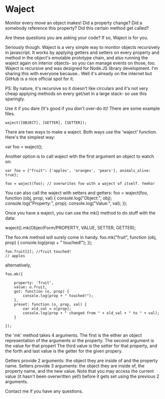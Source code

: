 Waject
======

Monitor every move an object makes! Did a property change? Did a somebody reference this property? Did this certain method get called?

Are these questions you are asking your code? If so, Waject is for you.

Seriously though. Waject is a very simple way to monitor objects recursively in javascript. It works by applying getters and setters on every property and method in the object's emutable prototype chain, and also running the waject again on interior objects- so you can manage events on those, too. Waject is recursive and was designed for Node.JS library development. I'm sharing this with everyone because.. Well it's already on the internet but GitHub is a nice official spot for it.

PS: By nature, it's recursive so it doesn't like circulars and it's not very cheap applying methods on every get/set in a large stack- so use this sparingly. 

Use it if you dare (It's good if you don't over-do it)! There are some example files.

	waject([OBJECT], [GETTER], [SETTER]);

There are two ways to make a waject. Both ways use the 'waject' function. Here's the simplest way:

  var foo = waject();


Another option is to call waject with the first argument an object to watch on:

	var foo = {"fruit": ['apples', 'oranges', 'pears'], animals_alive: true};

	foo = waject(foo); // overwrites foo with a waject of itself. Yeeha!

You can also call the waject with setters and getters:
	foo = waject(foo, function (obj, prop, val) {
		console.log("Object:", obj);
		console.log("Property:", prop);
		console.log("Value:", val);
	});

Once you have a waject, you can use the mk() method to do stuff with the data:

  waject().mk(ObjectForm/PROPERTY, VALUE, SETTER, GETTER);

The foo.mk method will surely come in handy. 
	foo.mk("fruit", function (obj, prop) {
		console.log(prop + " touched!");
	});

	foo.fruit[2]; //fruit touched!
	// apples

alternatively,

	foo.mk({

		property: 'fruit',
		value: o.fruit,
		got: function (o, prop) {
			console.log(prop + " touched!");
		},
		preset: function (o, prop, val) {
			var old_val = o[prop];
			console.log(prop + " changed from " + old_val + " to " + val);
		}

	});



the 'mk' method takes 4 arguments. The first is the either an object representation of the arguments or the property. The second argument is the value for that propert The third value is the setter for that property, and the forth and last value is the getter for the given propery.


Getters provide 2 arguments: the object they are inside of and the property name.
Setters provide 3 arguments: the object they are inside of, the property name, and the new value. Note that you may access the current value (it hasn't been overwritten yet!) before it gets set using the previous 2 arguments.

Contact me if you have any questions.
